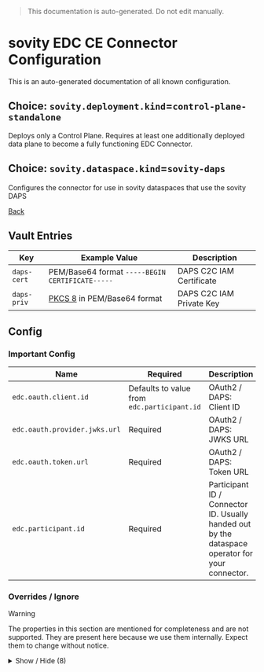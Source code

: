 > This documentation is auto-generated. Do not edit manually.

# sovity EDC CE Connector Configuration

This is an auto-generated documentation of all known configuration.

## Choice: `sovity.deployment.kind`=`control-plane-standalone`

Deploys only a Control Plane. Requires at least one additionally deployed data plane to become a fully functioning EDC Connector.

## Choice: `sovity.dataspace.kind`=`sovity-daps`

Configures the connector for use in sovity dataspaces that use the sovity DAPS

[Back](../README.md)

## Vault Entries

| Key         | Example Value                                                       | Description              |
|-------------|---------------------------------------------------------------------|--------------------------|
| `daps-cert` | PEM/Base64 format `-----BEGIN CERTIFICATE-----`                     | DAPS C2C IAM Certificate |
| `daps-priv` | [PKCS 8](https://en.wikipedia.org/wiki/PKCS_8) in PEM/Base64 format | DAPS C2C IAM Private Key |


## Config

### Important Config

| Name                          | Required                                    | Description                                                                                     |
|-------------------------------|---------------------------------------------|-------------------------------------------------------------------------------------------------|
| `edc.oauth.client.id`         | Defaults to value from `edc.participant.id` | OAuth2 / DAPS: Client ID                                                                        |
| `edc.oauth.provider.jwks.url` | Required                                    | OAuth2 / DAPS: JWKS URL                                                                         |
| `edc.oauth.token.url`         | Required                                    | OAuth2 / DAPS: Token URL                                                                        |
| `edc.participant.id`          | Required                                    | Participant ID / Connector ID. Usually handed out by the dataspace operator for your connector. |


### Overrides / Ignore

> [!WARNING]
> The properties in this section are mentioned for completeness and are not supported.
> They are present here because we use them internally.
> Expect them to change without notice.

<details><summary>Show / Hide (8)</summary>

| Name                                           | Required                                     | Description                                                                       |
|------------------------------------------------|----------------------------------------------|-----------------------------------------------------------------------------------|
| `edc.agent.identity.key`                       | Defaults to `azp`                            | OAuth2 / DAPS: Access token claim name that must coincide with the Participant ID |
| `edc.oauth.certificate.alias`                  | Defaults to `daps-cert`                      | OAuth2 / DAPS: Vault Entry: DAPS C2C IAM Certificate                              |
| `edc.oauth.endpoint.audience`                  | Defaults to `edc:dsp-api`                    | OAuth2 / DAPS: Endpoint Audience                                                  |
| `edc.oauth.private.key.alias`                  | Defaults to `daps-priv`                      | OAuth2 / DAPS: Vault Entry: DAPS C2C IAM Private Key                              |
| `edc.oauth.provider.audience`                  | Defaults to value from `edc.oauth.token.url` | OAuth2 / DAPS: Provider Audience                                                  |
| `edc.oauth.validation.issued.at.leeway`        | Defaults to `10`                             | OAuth2 / DAPS: Leeway for the 'iat' claim in seconds                              |
| `edc.oauth.validation.nbf.leeway`              | Defaults to `10`                             | OAuth2 / DAPS: Leeway for the 'nbf' claim in seconds                              |
| `sovity.contract.termination.thread.pool_size` | Defaults to `10`                             | The number of contracts messages that can be simultaneously processed             |


</details>

